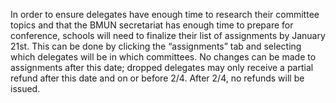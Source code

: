 In order to ensure delegates have enough time to research their committee topics and that the BMUN secretariat has enough time to prepare for conference, schools will need to finalize their list of assignments by January 21st.  This can be done by clicking the “assignments” tab and selecting which delegates will be in which committees.  No changes can be made to assignments after this date; dropped delegates may only receive a partial refund after this date and on or before 2/4.  After 2/4, no refunds will be issued.
